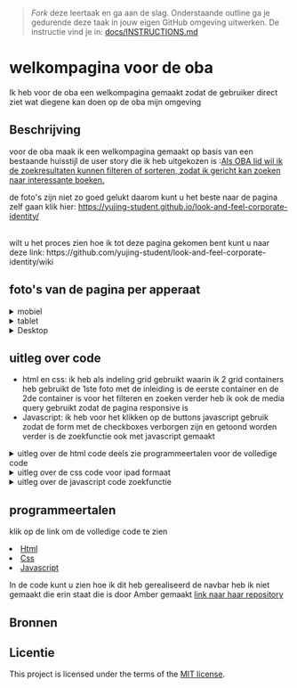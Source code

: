 > _Fork_ deze leertaak en ga aan de slag. 
Onderstaande outline ga je gedurende deze taak in jouw eigen GitHub omgeving uitwerken. 
De instructie vind je in: [docs/INSTRUCTIONS.md](docs/INSTRUCTIONS.md)

# welkompagina voor de oba
<!-- Geef je project een titel en schrijf in één zin wat het is -->
Ik heb voor de oba een welkompagina gemaakt zodat de gebruiker direct ziet wat diegene kan doen op de oba mijn omgeving

## Beschrijving
<!-- In de Beschrijving staat hoe je project er uit ziet, hoe het werkt en wat je er mee kan. -->
<!-- Voeg een mooie poster visual toe 📸 -->
<!-- Voeg een link toe naar Github Pages 🌐-->
voor de oba maak ik een welkompagina gemaakt op basis van een bestaande huisstijl de user story die ik heb uitgekozen is :<a href="https://github.com/fdnd-agency/oba/issues/21">Als OBA lid wil ik de zoekresultaten kunnen filteren of sorteren, zodat ik gericht kan zoeken naar interessante boeken.</a>

de foto's zijn niet zo goed gelukt daarom kunt u het beste naar de pagina zelf gaan klik hier: <a href="https://yujing-student.github.io/look-and-feel-corporate-identity/">https://yujing-student.github.io/look-and-feel-corporate-identity/</a>

<br>
wilt u het proces zien hoe ik tot deze pagina gekomen bent kunt u naar deze link: https://github.com/yujing-student/look-and-feel-corporate-identity/wiki
<br>
<h2>foto's van de pagina per apperaat</h2>
<details><summary>
   mobiel
</summary>
    <img width="375" alt="image" src="https://github.com/yujing-student/look-and-feel-corporate-identity/assets/100352887/e15304f5-82c3-4d62-9dae-d5f12493338e">
    <br>
    <img width="375" alt="image" src="https://github.com/yujing-student/look-and-feel-corporate-identity/assets/100352887/e90627a6-c830-48ba-a283-0d0631b8c5b0">
</details>

<details>
    <summary>
        tablet
    </summary>
    <img alt="20231128_083615175_iOS" src="https://github.com/yujing-student/look-and-feel-corporate-identity/assets/100352887/05407d0f-df67-4612-a1ca-dbaf20a017c4"
         width="1069">
    <img alt="20231128_083512790_iOS" src="https://github.com/yujing-student/look-and-feel-corporate-identity/assets/100352887/34f11b73-07c1-49ea-ba22-b17228d47d60"
         width="1080">

</details>
<details>
    <summary>
        Desktop
    </summary>
    <img width="951" alt="image" src="https://github.com/yujing-student/look-and-feel-corporate-identity/assets/100352887/dd2ebb09-f444-41dc-b00c-e83f3047e3bb">
    <img width="942" alt="image" src="https://github.com/yujing-student/look-and-feel-corporate-identity/assets/100352887/47048260-937c-4e5f-aa22-e8af89aa47fd">

</details>
<h2>uitleg over code</h2>
<ul>
   <li>
    html en css: ik heb als indeling grid gebruikt waarin ik 2 grid containers heb gebruikt de 1ste foto met de inleiding is de eerste container en de 2de container 
    is voor het filteren en zoeken verder heb ik ook de media query gebruikt zodat de pagina responsive is
   </li>
    <li>
        Javascript: ik heb voor het klikken op de buttons javascript gebruik zodat de form met de checkboxes verborgen zijn en getoond worden 
        verder is de zoekfunctie ook met javascript gemaakt
    </li>
</ul>
<details>
    <summary>
        uitleg over de html code deels zie programmeertalen voor de volledige code
    </summary>
    ```

    <div class="grid-container" tabindex="0">
        <section class="grid-item" tabindex="0">
            <!--                <h1 tabindex="0">Homepagina</h1>-->
            <h2 tabindex="0">Welkom Amber</h2>
            <p>Welkom op uw persoonlijke pagina van de website van de OBA.</p>
            <p> Op deze pagina kunt u: uw materialen verlengen,
                zoals een boek of dvd. Verder kunt u uw reserveringen bekijken en uw uitleengeschiedenis zien.</p>
        </section>
        <section class="grid-item">
            <h3>Meer info</h3>
            <p>Klik op het icoontje om de tekst uit te klappen.</p>
            <details>
                <summary>Waar vind ik openstaande bedragen?</summary>
                <p> Openstaande bedragen zijn via ideal te zien.</p>

            </details>


            <details>
                <summary>Wat kan ik op de deposito's pagina?</summary>
                <p>Een tegoed op uw pas zetten via ideal waarmee u toekomstige boetes, leengeld, etc. kunt
                    afrekenen.</p>

            </details>


            <details>
                <summary>Waar kan ik mijn persoonlijke gegevens wijzigen</summary>
                <p>Dat kunt u bij mijn profiel kunt u dat zien.</p>

            </details>


            <details>
                <summary>Waar vind ik een overzicht met mijn geleende boeken</summary>
                <p> Dat kunt u op de knop overzicht geleende boeken.</p>

            </details>

        </section>

        <div class="grid-item" tabindex="0">

            <p class="inleiding-text-boeken-overzicht" tabindex="0">Ga naar boeken overzicht voor een overzicht met
                de
                geleende boeken, zodat u ziet <strong>welke boeken u moet inleveren.</strong></p>
            <button aria-pressed="false" class="button-boeken"
                    tabindex="0"
                    type="button"><strong>Overzicht geleende boeken</strong>
            </button>
        </div>


    </div>
    ```

</details>

<details>
    <summary>
        uitleg over de css code voor ipad formaat
    </summary>
    ```
   
    @media (min-width: 60em)  and (max-width: 80em) {
    /*mini ipad*/
    .grid-container {
    display: grid;
    grid-template-areas:   var(--grid-template-areas-indeling);
    grid-template-columns: var(--grid-template-columns-indeling);


    }

    .grid-item:nth-child(1) {
    margin: 0 1em 0 0;
    }

    p:nth-child(3), .inleiding-text-boeken-overzicht { /*dit is Welkom op uw persoonlijke pagina van de website van de OBA. p */
    max-width: 30em;
    }

    .grid-container-filter {
    display: grid;
    grid-template-areas:   var(--grid-template-areas-indeling);
    grid-template-columns: var(--grid-template-columns-indeling);
    margin-top: 5em;


    }

    .grid-item-filter:nth-child(1) { /*meer info*/
    grid-area: inleiding-zoekvak;


    }

    .grid-item-filter, .grid-item-filter:nth-child(2) { /*meer info*/
    grid-area: meer-info-filters;
    margin-bottom: var(--margin-bottom-1em);


    }

    .grid-item-filter, .grid-item-filter:nth-child(3) { /*meer info*/
    grid-area: boeken-overzicht-boeken;


    }

    .grid-books-blocks { /*dit zijn de boeken die getoond worden*/
    display: grid;
    grid-template-areas: "boek1 boek2";
    }

    .figure-image-title-book { /*positioneren van de boeken en de tekst*/
    display: flex;
    justify-content: center;
    align-items: center;
    flex-direction: column;
    }


    }
    ```

</details>
<details>
    <summary>
        uitleg over de javascript code zoekfunctie
    </summary>
    ```


    function searchfunction() {
    // https://www.w3schools.com/howto/howto_js_filter_lists.asp bron waar ik code gekopieerd heb
    let input, filter, listbooks, a, i, txtValue;
    input = document.getElementById('form__input-searchfunciton');
    listbooks = document.querySelectorAll('.hide-li-sign')
    filter = input.value.toUpperCase();//controleren hoofdletters
    let button = document.querySelector('.i--search');


    // forloop waar i het boeknummer is en alle boeken nagelopen worden
    button.addEventListener('click', function (){
    for (i = 0; i < listbooks.length; i++) {
    a = listbooks[i].getElementsByTagName("a")[0];/*begin bij de1ste a href*/

    txtValue = a.textContent || a.innerText;/*checken of een letter of woord erin zit*/

    if (txtValue.toUpperCase().indexOf(filter) > -1) {
    listbooks[i].style.display = "";/*indien gevonden laat het resultaat zien*/
    } else {
    listbooks[i].style.display = "none";
    }
    }
    });


    let rest = document.querySelector('.reset');

    rest.addEventListener('click', function () {
    // Selecteer alle li-elementen met hide lis sign ofwel listbooks
    for (let i = 0; i < listbooks.length; i++) {
    listbooks[i].style.display = "block"; //laat de resultaten weer zien
    }
    });
    }
    ```

</details>

## programmeertalen
klik op de link om de volledige code te zien
<li><a href="https://github.com/yujing-student/look-and-feel-corporate-identity/blob/main/index.html">Html</a></li>
<li><a href="https://github.com/yujing-student/look-and-feel-corporate-identity/blob/main/styles/styles.css">Css</a></li>
<li><a href="https://github.com/yujing-student/look-and-feel-corporate-identity/blob/main/scripts/script.js">Javascript</a></li>

In de code kunt u zien hoe ik dit heb gerealiseerd de navbar heb ik niet gemaakt die erin staat die is door
Amber gemaakt <a href ="https://github.com/Amberhva/fix-the-flow-interactive-website">link naar haar repository</a>
## Bronnen

## Licentie

This project is licensed under the terms of the [MIT license](./LICENSE).
